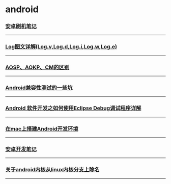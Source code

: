 android
=======

### [安卓刷机笔记](android-flash-notes)

---

### [Log图文详解(Log.v,Log.d,Log.i,Log.w,Log.e)](android-log)

---

### [AOSP、AOKP、CM的区别](aosp-aokp-cm)

---

### [Android兼容性测试的一些坑](compatible-hole)

---

### [Android 软件开发之如何使用Eclipse Debug调试程序详解](eclipse-debug)

---

### [在mac上搭建Android开发环境](mac-install-android)

---

### [安卓开发笔记](note)

---

### [关于android内核从linux内核分支上除名](remove-android-from-linux)

---
